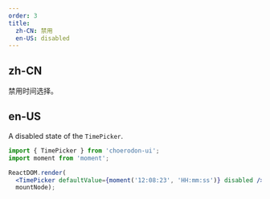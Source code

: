 ```yaml
---
order: 3
title:
  zh-CN: 禁用
  en-US: disabled
---
```


## zh-CN

禁用时间选择。

## en-US

A disabled state of the `TimePicker`.


````jsx
import { TimePicker } from 'choerodon-ui';
import moment from 'moment';

ReactDOM.render(
  <TimePicker defaultValue={moment('12:08:23', 'HH:mm:ss')} disabled />,
  mountNode);
````
